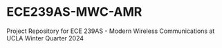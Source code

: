 # ECE239AS-MWC-AMR
 Project Repository for ECE 239AS - Modern Wireless Communications at UCLA Winter Quarter 2024
